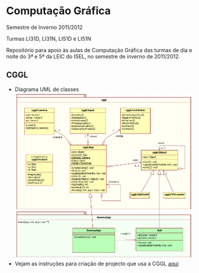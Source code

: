 # Computação Gráfica 

Semestre de Inverno 2011/2012

Turmas LI31D, LI31N, LI51D e LI51N

Repositório para apoio às aulas de Computação Gráfica das turmas de dia e noite do 3ª e 5ª da LEIC do ISEL, no semestre de inverno de 2011/2012.



## CGGL

 * Diagrama UML de classes ![CGGL](https://github.com/cguedes/CG-1112i-LI31DN-LI51DN/raw/c133c0ac0201fac54cdaff1ebac80283bda85bce/OpenGL/Demos/CGGL/cggl%20classes.png)
 * Vejam as instruções para criação de projecto que usa a CGGL [aqui](https://github.com/cguedes/CG-1112i-LI31DN-LI51DN/tree/master/OpenGL/Demos/CGGL/HowToCreateNewCgglProject.txt)



